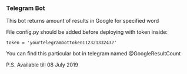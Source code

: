 ### Telegram Bot

This bot returns amount of results in Google for specified word

File config.py should be added before deploying with token inside:

```
token = 'yourtelegrambottoken112321332432'
```

You can find this particular bot in telegram named @GoogleResultCount

P.S. Available till 08 July 2019